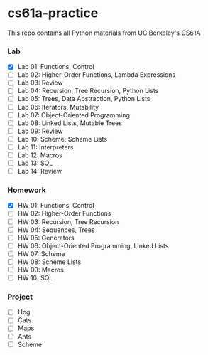 # cs61a-practice

This repo contains all Python materials from UC Berkeley's CS61A

### Lab
- [x] Lab 01: Functions, Control
- [ ] Lab 02: Higher-Order Functions, Lambda Expressions
- [ ] Lab 03: Review
- [ ] Lab 04: Recursion, Tree Recursion, Python Lists
- [ ] Lab 05: Trees, Data Abstraction, Python Lists
- [ ] Lab 06: Iterators, Mutability
- [ ] Lab 07: Object-Oriented Programming
- [ ] Lab 08: Linked Lists, Mutable Trees
- [ ] Lab 09: Review
- [ ] Lab 10: Scheme, Scheme Lists
- [ ] Lab 11: Interpreters
- [ ] Lab 12: Macros
- [ ] Lab 13: SQL
- [ ] Lab 14: Review

### Homework
- [x] HW 01: Functions, Control
- [ ] HW 02: Higher-Order Functions
- [ ] HW 03: Recursion, Tree Recursion
- [ ] HW 04: Sequences, Trees
- [ ] HW 05: Generators
- [ ] HW 06: Object-Oriented Programming, Linked Lists
- [ ] HW 07: Scheme
- [ ] HW 08: Scheme Lists
- [ ] HW 09: Macros
- [ ] HW 10: SQL

### Project
- [ ] Hog
- [ ] Cats
- [ ] Maps
- [ ] Ants
- [ ] Scheme
